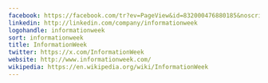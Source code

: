 ```yaml
---
facebook: https://facebook.com/tr?ev=PageView&id=832000476880185&noscript=1
linkedin: http://linkedin.com/company/informationweek
logohandle: informationweek
sort: informationweek
title: InformationWeek
twitter: https://x.com/InformationWeek
website: http://www.informationweek.com/
wikipedia: https://en.wikipedia.org/wiki/InformationWeek
---
```

